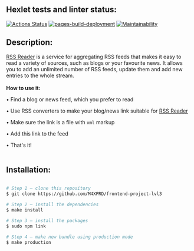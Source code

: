 ## Hexlet tests and linter status:
[![Actions Status](https://github.com/M4XPRD/frontend-project-lvl3/workflows/hexlet-check/badge.svg)](https://github.com/M4XPRD/frontend-project-lvl3/actions)
[![pages-build-deployment](https://github.com/M4XPRD/frontend-project-lvl3/actions/workflows/pages/pages-build-deployment/badge.svg)](https://github.com/M4XPRD/frontend-project-lvl3/actions/workflows/pages/pages-build-deployment)
[![Maintainability](https://api.codeclimate.com/v1/badges/c99e1ba900628cc47e44/maintainability)](https://codeclimate.com/github/M4XPRD/frontend-project-lvl3/maintainability)

## Description:
[RSS Reader](https://frontend-project-lvl3-f1fsx7uf2-m4xprd.vercel.app) is a service for aggregating RSS feeds that makes it easy to read a variety of sources, such as blogs or your favourite news. It allows you to add an unlimited number of RSS feeds, update them and add new entries to the whole stream.
<br></br>
**How to use it:**

• Find a blog or news feed, which you prefer to read

• Use RSS converters to make your blog/news link suitable for [RSS Reader](https://frontend-project-lvl3-f1fsx7uf2-m4xprd.vercel.app)

• Make sure the link is a file with ```xml``` markup

• Add this link to the feed

• That's it!
<br></br>
## Installation:

```sh

# Step 1 — clone this repository
$ git clone https://github.com/M4XPRD/frontend-project-lvl3

# Step 2 — install the dependencies
$ make install

# Step 3 — install the packages
$ sudo npm link

# Step 4 — make new bundle using production mode
$ make production
```
